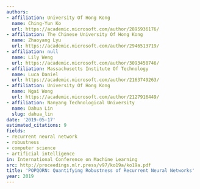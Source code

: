 ```yaml
---
authors:
- affiliation: University Of Hong Kong
  name: Ching-Yun Ko
  url: https://academic.microsoft.com/author/2895936176/
- affiliation: The Chinese University Of Hong Kong
  name: Zhaoyang Lyu
  url: https://academic.microsoft.com/author/2946513719/
- affiliation: null
  name: Lily Weng
  url: https://academic.microsoft.com/author/3093450746/
- affiliation: Massachusetts Institute Of Technology
  name: Luca Daniel
  url: https://academic.microsoft.com/author/2163749263/
- affiliation: University Of Hong Kong
  name: Ngai Wong
  url: https://academic.microsoft.com/author/2127916449/
- affiliation: Nanyang Technological University
  name: Dahua Lin
  slug: dahua_lin
date: '2019-05-17'
estimated_citations: 9
fields:
- recurrent neural network
- robustness
- computer science
- artificial intelligence
in: International Conference on Machine Learning
src: http://proceedings.mlr.press/v97/ko19a/ko19a.pdf
title: 'POPQORN: Quantifying Robustness of Recurrent Neural Networks'
year: 2019
---
```


